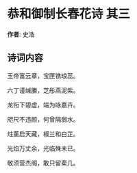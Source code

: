 # 恭和御制长春花诗  其三

**作者**: 史浩

## 诗词内容

玉帝富云章，宝匣镌琅蕊。

六丁谨缄縢，芝彤燕泥紫。

龙衔下碧虚，端为咏嘉卉。

咫尺不违颜，何曾隔弱水。

炷薰启天藏，椒兰和白芷。

光焰万丈余，光临殊未已。

敬须营杰阁，敢只留棐几。

